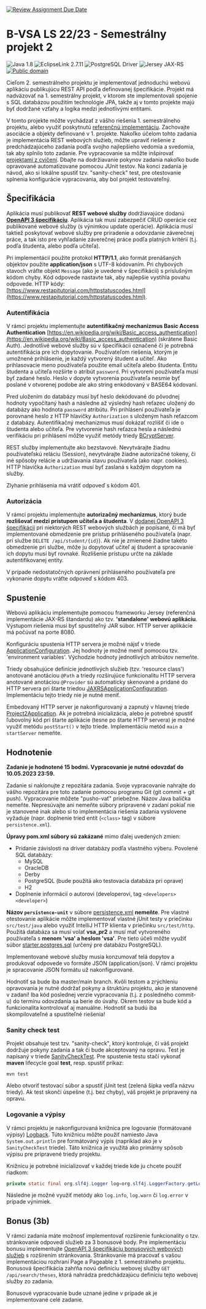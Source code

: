 [![Review Assignment Due Date](https://classroom.github.com/assets/deadline-readme-button-24ddc0f5d75046c5622901739e7c5dd533143b0c8e959d652212380cedb1ea36.svg)](https://classroom.github.com/a/UmRRiQ2w)
# B-VSA LS 22/23 - Semestrálny projekt 2

![Java 1.8](https://img.shields.io/badge/Java-1.8-red)
![EclipseLink 2.7.11](https://img.shields.io/badge/EclipseLink-2.7.11-blue)
![PostgreSQL Driver](https://img.shields.io/badge/PostgreSQL-42.5.4-green)
![Jersey JAX-RS](https://img.shields.io/badge/Jersey-2.39.1-orange)
[![Public domain](https://img.shields.io/badge/License-Unlicense-lightgray)](https://unlicense.org)

Cieľom 2. semestrálneho projektu je implementovať jednoduchú webovú aplikáciu publikujúcu REST API podľa definovanej
špecifikácie. Projekt má nadväzovať na 1. semestrálny projekt, v ktorom ste implementovali spojenie s SQL databázou
použitím technológie JPA, takže aj v tomto projekte majú byť dodržané vzťahy a logika medzi jednotlivými entitami.

V tomto projekte môžte vychádzať z vášho riešenia 1. semestrálneho projektu, alebo využiť poskytnutú [referenčnú implementáciu](https://github.com/Interes-Group/b-vsa-ls23-project1-solution).
Zachovajte asociácie a objekty definované v 1. projekte. Nakoľko účelom tohto zadania je implementácia REST webových služieb,
môžte upraviť riešenie z predchádzajúceho zadania podľa svojho najlepšieho vedomia a svedomia, tak aby splnilo toto zadanie.
Pre vypracovanie sa môžte inšpirovať [projektami z cvičení](https://github.com/Interes-Group/b-vsa-cvicenia). 
Dbajte na dodržiavanie pokynov zadania nakoľko bude opravované automatizovane pomocou JUnit testov. Na konci zadania je návod, 
ako si lokálne spustiť tzv. "sanity-check" test, pre otestovanie splnenia konfigurácie vypracovania, aby bol projekt testovateľný.

## Špecifikácia

Aplikácia musí publikovať **REST webové služby** dodržiavajúce dodanú [**OpenAPI 3 špecifikáciu**](./src/main/resources/openapi3.spec.yaml). 
Aplikácia tak musí zabezpečiť CRUD operácie cez publikované webové služby (s výnimkou update operácie). Aplikácia musí
taktiež poskytovať webové služby pre priradenie a odovzdanie záverečnej práce, a tak isto pre vyhľadanie záverečnej práce
podľa platných kritérií (t.j. podľa študenta, alebo podľa učiteľa).

Pri implementácií použite protokol **HTTP/1.1**, ako formát prenášaných objektov použite **application/json** s UTF-8 kódovaním. 
Pri chybových stavoch vráťte objekt `Message` (ako je uvedené v špecifikácii) s príslušným kódom chyby. 
Kód odpovede nastavte tak, aby najlepšie vystihla povahu odpovede. 
HTTP kódy: [https://www.restapitutorial.com/httpstatuscodes.html](https://www.restapitutorial.com/httpstatuscodes.html).

### Autentifikácia

V rámci projektu implementujte **autentifikačný mechanizmus Basic Access Authentication** [https://en.wikipedia.org/wiki/Basic_access_authentication](https://en.wikipedia.org/wiki/Basic_access_authentication)
(skrátene Basic Auth). Jednotlivé webové služby sú v špecifikácii označené či je potrebná autentifikácia pre ich dopytovanie. 
Používateľom riešenia, ktorým je umožnené prihlásenie, je každý vytvorený študent a učiteľ.
Ako prihlasovacie meno používateľa použite email učiteľa alebo študenta. Entitu študenta a učiteľa rozšírte o atribút `password`. 
Pri vytvorení používateľa musí byť zadané heslo. Heslo v dopyte vytvorenia používateľa nesmie byť poslané v otvorenej podobe 
ale ako string enkódovaný v BASE64 kódovaní.

Pred uložením do databázy musí byť heslo dekódované do pôvodnej hodnoty vypočítaný hash a následne až výsledný hash reťazec
uložený do databázy ako hodnota `password` atribútu. Pri prihlásení používateľa je porovnané heslo z HTTP hlavičky `Authorization`
s uloženým hash reťazcom z databázy. Autentifikačný mechanizmus musí dokázať rozlíšiť či ide o študenta alebo učiteľa.
Pre vytvorenie hash reťazca hesla a následnú verifikáciu pri prihlásení môžte využiť metódy triedy [BCryptServer](./src/main/java/sk/stuba/fei/uim/vsa/pr2/BCryptService.java).

REST služby implementujte ako bezstavové. Nevytvárajte žiadnu používateľskú reláciu (Session), nevytvárajte žiadne autorizačné tokeny, 
či iné spôsoby relácie a udržiavania stavu používateľa (ako napr. cookies). HTTP hlavička `Authorization` musí byť zaslaná s každým dopytom na služby.

Zlyhanie prihlásenia má vrátiť odpoveď s kódom 401.

### Autorizácia

V rámci projektu implementujte **autorizačný mechanizmus**, ktorý bude **rozlišovať medzi prístupom učiteľa a študenta**.
V [dodanej OpenAPI 3 špecifikácii](./src/main/resources/openapi3.spec.yaml) pri niektorých REST webových službách je popísané,
či má byť implementované obmedzenie pre prístup prihláseného používateľa (napr. pri službe `DELETE /api/student/{id}`). 
Ak nie je zmienené žiadne takéto obmedzenie pri službe, môže ju dopytovať učiteľ aj študent a spracovanie ich dopytu musí
byť rovnaké. Rozlíšenie prístupu určte na základe autentifikovanej entity. 

V prípade nedostatočných oprávnení prihláseného používateľa pre vykonanie dopytu vráťte odpoveď s kódom 403.

## Spustenie

Webovú aplikáciu implementujte pomocou frameworku Jersey (referenčná implementácie JAX-RS štandardu) ako tzv. **'standalone'
webovú aplikáciu**. Výstupom riešenia musí byť spustiteľný JAR súbor. HTTP server aplikácie má počúvať na porte 8080.

Konfiguráciu spustenia HTTP servera je možné nájsť v triede [ApplicationConfiguration](./src/main/java/sk/stuba/fei/uim/vsa/pr2/ApplicationConfiguration.java). 
Jej hodnoty je možné meniť pomocou tzv. 'environment variables'. Východzie hodnoty jednotlivých atribútov nemeňte.

Triedy obsahujúce definície jednotlivých služieb (tzv. 'resource class') anotované anotáciou `@Path` a triedy rozširujúce
funkcionalitu HTTP servera anotované anotáciou `@Provider` sú automaticky skenované a pridané do HTTP servera pri štarte
triedou [JAXRSApplicationConfiguration](./src/main/java/sk/stuba/fei/uim/vsa/pr2/JAXRSApplicationConfiguration.java).
Implementáciu tejto triedy nie je nutné meniť.

Embedovaný HTTP server je nakonfigurovaný a zapnutý v hlavnej triede [Project2Application](./src/main/java/sk/stuba/fei/uim/vsa/pr2/Project2Application.java).
Ak je potrebná inicializácia, alebo je potrebné spustiť ľubovolný kód pri štarte aplikácie (tesne po štarte HTTP servera)
je možné využiť metódu `postStart()` v tejto triede. Implementáciu metód `main` a `startServer` nemeňte.

## Hodnotenie

**Zadanie je hodnotené 15 bodmi. Vypracovanie je nutné odovzdať do 10.05.2023 23:59.**

Zadanie si naklonujte z repozitára zadania. Svoje vypracovanie nahrajte do vášho repozitára pre toto zadanie pomocou
programu Git (git commit + git push). Vypracovanie môžete "pusho-vať" priebežne. Názov Java balíčka nemeňte. 
Nepresúvajte ani nemeňte súbory pripravené v zadaní pokiaľ nie je stanovené inak alebo si to implementácia riešenia
zadania vyslovene vyžaduje (napr. doplnenie tried entít (`<class>` tag) v súbore `persistence.xml`).

**Úpravy pom.xml súbory sú zakázané** mimo ďalej uvedených zmien:

- Pridanie závislosti na driver databázy podľa vlastného výberu. Povolené SQL databázy:
    - MySQL
    - OracleDB
    - Derby
    - PostgreSQL (bude použitá ako testovacia databáza pri oprave)
    - H2
- Doplnenie informácií o autorovi (developerovi, tag `<developers><developer>`)

**Názov `persistence-unit`** v súbore [persistence.xml](src/main/resources/META-INF/persistence.xml) **nemeňte**. Pre
vlastné otestovanie aplikácie môžte implementovať vlastné jUnit testy v priečinku `src/test/java` alebo využiť IntelliJ
HTTP klienta v priečinku `src/test/http`.
Použitá databáza sa musí volať **vsa_pr2** a musí mať vytvoreného používateľa s **menom 'vsa' a heslom 'vsa'**. Pre
tieto účeli môžte využiť súbor [starter.postgres.sql](configs/starter.postgres.sql) (určený pre databázu PostgreSQL).

Implementované webové služby musia konzumovať telá dopytov a produkovať odpovede vo formáte JSON (application/json). 
V rámci projektu je spracovanie JSON formátu už nakonfigurované.

Hodnotiť sa bude iba master/main branch. Kvôli testom a zrýchleniu opravovania je nutné dodržať pokyny a štruktúru
projektu, ako je stanovené v zadaní! Iba kód poslednej verzie vypracovania (t.j. z posledného commit-u) do termínu
odovzdania sa berie do úvahy. Okrem testov sa bude kód a funkcionalita kontrolovať aj manuálne. Hodnotiť sa budú iba
skompilovateľné a spustiteľné riešenia!

### Sanity check test

Projekt obsahuje test tzv. "sanity-check", ktorý kontroluje, či váš projekt dodržuje pokyny zadania a tak či bude 
akceptovaný na opravu. Test je napísaný v triede [SanityCheckTest](src/test/java/sk/stuba/fei/uim/vsa/pr2/SanityCheckTest.java).
Pre spustenie testu stačí vykonať **maven** lifecycle goal **test**, resp. spustiť príkaz:

```shell
mvn test
```

Alebo otvoriť testovací súbor a spustiť jUnit test (zelená šípka vedľa názvu triedy). Ak test skončí úspešne (t.j. bez chyby),
váš projekt je pripravený na opravu.

### Logovanie a výpisy

V rámci projektu je nakonfigurovaná knižnica pre logovanie (formátované výpisy) [Logback](https://www.baeldung.com/logback). Túto knižnicu môžte použiť namiesto
Java `System.out.println` pre formátovaný výpis (napríklad ako je v `SanityCheckTest` triede). Táto knižnica je využitá
ako primárny spôsob výpisu pre pripravené triedy projektu.

Knižnicu je potrebné inicializovať v každej triede kde ju chcete použiť riadkom:

```Java
private static final org.slf4j.Logger log=org.slf4j.LoggerFactory.getLogger(<názov triedy ktorú treba logovať>.class);
```

Následne je možné využiť metódy ako `log.info`, `log.warn` či `log.error` v prípade výnimiek.

## Bonus (3b)

V rámci zadania máte možnosť implementovať rozšírenie funkcionality o tzv. stránkovanie odpovedí služieb za 3 bonusové body.
Pre implementáciu bonusu implementujte [OpenAPI 3 špecifikáciu bonusových webových služieb](./src/main/resources/bonus-openapi3.spec.yaml)
s rozšírením stránkovania. Stránkovanie má pracovať s vašou implementáciou rozhraní Page a Pageable z 1. semestrálneho projektu.
Bonusová špecifikácia zahŕňa novú definíciu webovej služby `GET /api/search/theses`, ktorá nahrádza predchádzajúcu definíciu tejto webovej
služby zo zadania.

Bonusové vypracovanie bude uznané jedine v prípade ak je implementované celé zadanie.

